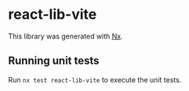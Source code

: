 # react-lib-vite

This library was generated with [Nx](https://nx.dev).

## Running unit tests

Run `nx test react-lib-vite` to execute the unit tests.
